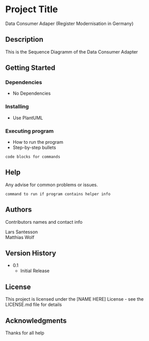 # Project Title

Data Consumer Adaper (Register Modernisation in Germany)

## Description

This is the Sequence Diagramm of the Data Consumer Adapter

## Getting Started

### Dependencies

- No Dependencies

### Installing

- Use PlantUML

### Executing program

- How to run the program
- Step-by-step bullets

```
code blocks for commands
```

## Help

Any advise for common problems or issues.

```
command to run if program contains helper info
```

## Authors

Contributors names and contact info

Lars Santesson  
Matthias Wolf

## Version History

- 0.1
  - Initial Release

## License

This project is licensed under the [NAME HERE] License - see the LICENSE.md file for details

## Acknowledgments

Thanks for all help
